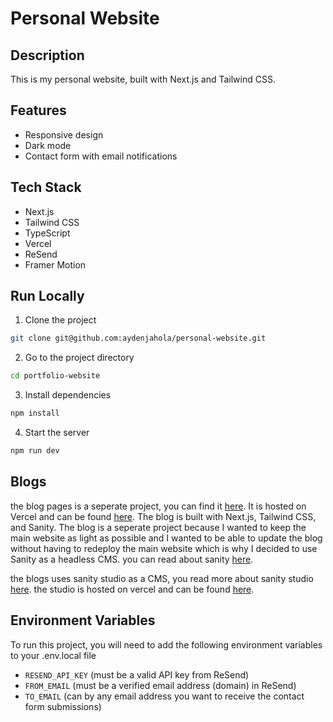 # Personal Website

## Description

This is my personal website, built with Next.js and Tailwind CSS.

## Features

-   Responsive design
-   Dark mode
-   Contact form with email notifications

## Tech Stack

-   Next.js
-   Tailwind CSS
-   TypeScript
-   Vercel
-   ReSend
-   Framer Motion

## Run Locally

1. Clone the project

```bash
git clone git@github.com:aydenjahola/personal-website.git
```

2. Go to the project directory

```bash
cd portfolio-website
```

3. Install dependencies

```bash
npm install
```

4. Start the server

```bash
npm run dev
```

## Blogs

the blog pages is a seperate project, you can find it [here](https://github.com/aydenjahola/personal-website-blog). It is hosted on Vercel and can be found [here](https://blog.aydenjahola.com). The blog is built with Next.js, Tailwind CSS, and Sanity. The blog is a seperate project because I wanted to keep the main website as light as possible and I wanted to be able to update the blog without having to redeploy the main website which is why I decided to use Sanity as a headless CMS. you can read about sanity [here](https://www.sanity.io/).

the blogs uses sanity studio as a CMS, you read more about sanity studio [here](https://www.sanity.io/docs/sanity-studio). the studio is hosted on vercel and can be found [here](https://blog.aydenjahola.com/studio).

## Environment Variables

To run this project, you will need to add the following environment variables to your .env.local file

- `RESEND_API_KEY` (must be a valid API key from ReSend)
- `FROM_EMAIL` (must be a verified email address (domain) in ReSend)
- `TO_EMAIL` (can by any email address you want to receive the contact form submissions)